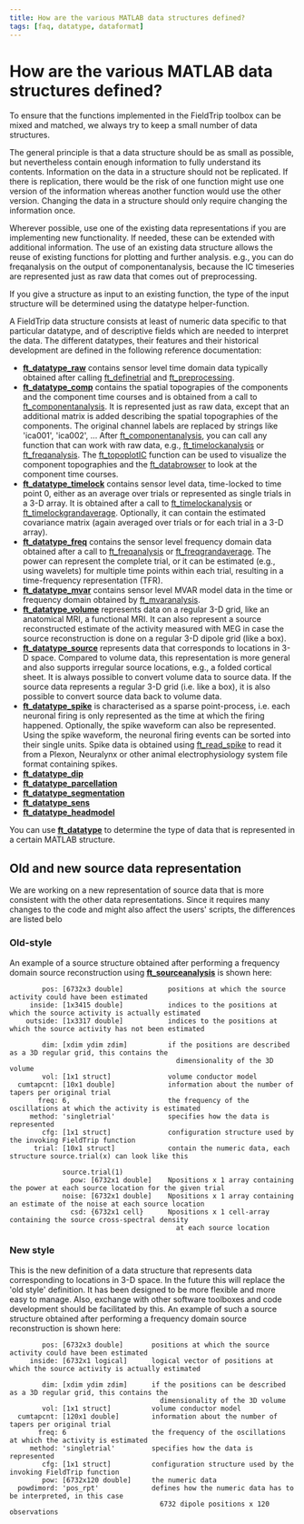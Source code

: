 ```yaml
---
title: How are the various MATLAB data structures defined?
tags: [faq, datatype, dataformat]
---
```


# How are the various MATLAB data structures defined?

To ensure that the functions implemented in the FieldTrip toolbox can be mixed and matched, we always try to keep a small number of data structures.

The general principle is that a data structure should be as small as possible, but nevertheless contain enough information to fully understand its contents. Information on the data in a structure should not be replicated. If there is replication, there would be the risk of one function might use one version of the information whereas another function would use the other version. Changing the data in a structure should only require changing the information once.

Wherever possible, use one of the existing data representations if you are implementing new functionality. If needed, these can be extended with additional information. The use of an existing data structure allows the reuse of existing functions for plotting and further analysis. e.g., you can do freqanalysis on the output of componentanalysis, because the IC timeseries are represented just as raw data that comes out of preprocessing.

If you give a structure as input to an existing function, the type of the input structure will be determined using the datatype helper-function.

A FieldTrip data structure consists at least of numeric data specific to that particular datatype, and of descriptive fields which are needed to interpret the data. The different datatypes, their features and their historical development are defined in the following reference documentation:

- **[ft_datatype_raw](/reference/utilities/ft_datatype_raw)** contains sensor level time domain data typically obtained after calling [ft_definetrial](/reference/ft_definetrial) and [ft_preprocessing](/reference/ft_preprocessing).
- **[ft_datatype_comp](/reference/utilities/ft_datatype_comp)** contains the spatial topograpies of the components and the component time courses and is obtained from a call to [ft_componentanalysis](/reference/ft_componentanalysis). It is represented just as raw data, except that an additional matrix is added describing the spatial topographies of the components. The original channel labels are replaced by strings like 'ica001', 'ica002', ... After [ft_componentanalysis](/reference/ft_componentanalysis), you can call any function that can work with raw data, e.g., [ft_timelockanalysis](/reference/ft_timelockanalysis) or [ft_freqanalysis](/reference/ft_freqanalysis). The [ft_topoplotIC](/reference/ft_topoplotIC) function can be used to visualize the component topographies and the [ft_databrowser](/reference/ft_databrowser) to look at the component time courses.
- **[ft_datatype_timelock](/reference/utilities/ft_datatype_timelock)** contains sensor level data, time-locked to time point 0, either as an average over trials or represented as single trials in a 3-D array. It is obtained after a call to [ft_timelockanalysis](/reference/ft_timelockanalysis) or [ft_timelockgrandaverage](/reference/ft_timelockgrandaverage). Optionally, it can contain the estimated covariance matrix (again averaged over trials or for each trial in a 3-D array).
- **[ft_datatype_freq](/reference/utilities/ft_datatype_freq)** contains the sensor level frequency domain data obtained after a call to [ft_freqanalysis](/reference/ft_freqanalysis) or [ft_freqgrandaverage](/reference/ft_freqgrandaverage). The power can represent the complete trial, or it can be estimated (e.g., using wavelets) for multiple time points within each trial, resulting in a time-frequency representation (TFR).
- **[ft_datatype_mvar](/reference/utilities/ft_datatype_mvar)** contains sensor level MVAR model data in the time or frequency domain obtained by [ft_mvaranalysis](/reference/ft_mvaranalysis).
- **[ft_datatype_volume](/reference/utilities/ft_datatype_volume)** represents data on a regular 3-D grid, like an anatomical MRI, a functional MRI. It can also represent a source reconstructed estimate of the activity measured with MEG in case the source reconstruction is done on a regular 3-D dipole grid (like a box).
- **[ft_datatype_source](/reference/utilities/ft_datatype_source)** represents data that corresponds to locations in 3-D space. Compared to volume data, this representation is more general and also supports irregular source locations, e.g., a folded cortical sheet. It is always possible to convert volume data to source data. If the source data represents a regular 3-D grid (i.e. like a box), it is also possible to convert source data back to volume data.
- **[ft_datatype_spike](/reference/utilities/ft_datatype_spike)** is characterised as a sparse point-process, i.e. each neuronal firing is only represented as the time at which the firing happened. Optionally, the spike waveform can also be represented. Using the spike waveform, the neuronal firing events can be sorted into their single units. Spike data is obtained using [ft_read_spike](/reference/fileio/ft_read_spike) to read it from a Plexon, Neuralynx or other animal electrophysiology system file format containing spikes.
- **[ft_datatype_dip](/reference/utilities/ft_datatype_dip)**
- **[ft_datatype_parcellation](/reference/utilities/ft_datatype_parcellation)**
- **[ft_datatype_segmentation](/reference/utilities/ft_datatype_segmentation)**
- **[ft_datatype_sens](/reference/utilities/ft_datatype_sens)**
- **[ft_datatype_headmodel](/reference/utilities/ft_datatype_headmodel)**

You can use **[ft_datatype](/reference/ft_datatype)** to determine the type of data that is represented in a certain MATLAB structure.

## Old and new source data representation

We are working on a new representation of source data that is more consistent with the other data representations. Since it requires many changes to the code and might also affect the users' scripts, the differences are listed belo

### Old-style

An example of a source structure obtained after performing a frequency domain source reconstruction using **[ft_sourceanalysis](/reference/ft_sourceanalysis)** is shown here:

            pos: [6732x3 double]           positions at which the source activity could have been estimated
         inside: [1x3415 double]           indices to the positions at which the source activity is actually estimated
        outside: [1x3317 double]           indices to the positions at which the source activity has not been estimated

            dim: [xdim ydim zdim]          if the positions are described as a 3D regular grid, this contains the
                                             dimensionality of the 3D volume
            vol: [1x1 struct]              volume conductor model
      cumtapcnt: [10x1 double]             information about the number of tapers per original trial
           freq: 6,                        the frequency of the oscillations at which the activity is estimated
         method: 'singletrial'             specifies how the data is represented
            cfg: [1x1 struct]              configuration structure used by the invoking FieldTrip function
          trial: [10x1 struct]             contain the numeric data, each structure source.trial(x) can look like this

                 source.trial(1)
                   pow: [6732x1 double]    Npositions x 1 array containing the power at each source location for the given trial
                 noise: [6732x1 double]    Npositions x 1 array containing an estimate of the noise at each source location
                   csd: {6732x1 cell}      Npositions x 1 cell-array containing the source cross-spectral density
                                             at each source location

### New style

This is the new definition of a data structure that represents data corresponding to locations in 3-D space. In the future this will replace the 'old style' definition. It has been designed to be more flexible and more easy to manage. Also, exchange with other software toolboxes and code development should be facilitated by this. An example of such a source structure obtained after performing a frequency domain source reconstruction is shown here:

            pos: [6732x3 double]       positions at which the source activity could have been estimated
         inside: [6732x1 logical]      logical vector of positions at which the source activity is actually estimated

            dim: [xdim ydim zdim]      if the positions can be described as a 3D regular grid, this contains the
                                         dimensionality of the 3D volume
            vol: [1x1 struct]          volume conductor model
      cumtapcnt: [120x1 double]        information about the number of tapers per original trial
           freq: 6                     the frequency of the oscillations at which the activity is estimated
         method: 'singletrial'         specifies how the data is represented
            cfg: [1x1 struct]          configuration structure used by the invoking FieldTrip function
            pow: [6732x120 double]     the numeric data
      powdimord: 'pos_rpt'             defines how the numeric data has to be interpreted, in this case
                                         6732 dipole positions x 120 observations
